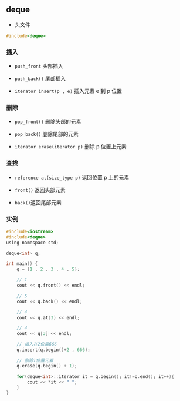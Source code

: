 <!--
 * @Description: 
 * @Version: 1.0
 * @Author: DaLao
 * @Email: dalao_li@163.com
 * @Date: 2021-07-16 22:43:26
 * @LastEditors: DaLao
 * @LastEditTime: 2022-01-13 12:19:24
-->

## deque

- 头文件

```c++
#include<deque>
```


### 插入

- `push_front` 头部插入 

- `push_back()` 尾部插入 

- `iterator insert(p , e)` 插入元素 e 到 p 位置 


### 删除

- `pop_front()` 删除头部的元素 
  
- `pop_back()` 删除尾部的元素 

- `iterator erase(iterator p)` 删除 p 位置上元素 


### 查找

- `reference at(size_type p)` 返回位置 p 上的元素 
  
- `front()` 返回头部元素

- `back()`返回尾部元素 


### 实例

```c
#include<iostream>
#include<deque>
using namespace std;

deque<int> q;

int main() {
	q = {1 , 2 , 3 , 4 , 5};

	// 1
	cout << q.front() << endl;

	// 5
	cout << q.back() << endl;

	// 4
	cout << q.at(3) << endl;

	// 4
	cout << q[3] << endl;

	// 插入在2位置666
	q.insert(q.begin()+2 , 666);

	// 删除1位置元素
	q.erase(q.begin() + 1);

	for(deque<int>::iterator it = q.begin(); it!=q.end(); it++){
		cout << *it << " ";
	}
}
```



